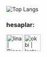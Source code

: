 
![Top Langs](https://github-readme-stats.vercel.app/api/top-langs/?username=Muhammedokbi&layout=compact)

### hesaplar:

[<img align="left" alt="lina| Discord" width="44px" src="https://i.ibb.co/YtNhB1V/icons8-discord-new-logo-48.png" />][discord]

[<img align="left" alt="okbi | Instagram" width="44px" src="https://i.ibb.co/tz8skHM/icons8-instagram-48.png" />][instagram]

<br />

[discord]: https://discord.com/invite/n9Zzf5Rrhc
[instagram]: https://www.instagram.com/muhammedokbii/

